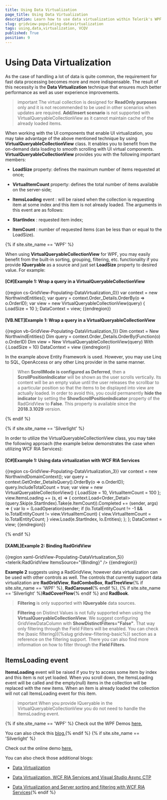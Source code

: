 ```yaml
---
title: Using Data Virtualization
page_title: Using Data Virtualization
description: Learn how to use data virtualization within Telerik's WPF DataGrid that ensures much better performance as well as user experience improvements.
slug: gridview-populating-datavirtualization
tags: using,data,virtualization, VCQV
published: True
position: 9
---
```


# Using Data Virtualization

As the case of handling a lot of data is quite common, the requirement for fast data processing becomes more and more indispensable.  The result of this necessity is the __Data Virtualization__ technique that ensures much better performance as well as user experience improvements.

>important The virtual collection is designed for __ReadOnly purposes__ only and it is not recommended to be used in other scenarios when updates are required. __Add/insert scenario__ is not supported with VirtualQueryableCollectionView as it cannot maintain cache of the already loaded items. 

When working with the UI components that enable UI virtualization, you may take advantage of the above mentioned technique by using __VirtualQueryableCollectionView__ class. It enables you to benefit from the on-demand data loading to smooth scrolling with UI virtual components.
__VirtualQueryableCollectionView__ provides you with the following important members:

* __LoadSize__ property: defines the maximum number of items requested at once;
            
* __VirtualItemCount__ property: defines the total number of items available on the server-side;
            
* __ItemsLoading__ event : will be raised when the collection is requesting item at some index and this item is not already loaded. The arguments in this event are as follows:
             
* __StartIndex__ : requested item index;
                
* __ItemCount__ : number of requested items (can be less than or equal to the LoadSize).

{% if site.site_name == 'WPF' %}

When using __VirtualQueryableCollectionView__ for WPF, you may easily benefit from the built-in sorting, grouping, filtering, etc. functionality if you provide **IQueryable** as a source and just set **LoadSize** property to desired value. For example:

#### __[C#]Example 1: Wrap a query in a VirtualQueryableCollectionView__

{{region cs-GridView-Populating-DataVirtualization_0}}
	var context = new NorthwindEntities();
	var query = context.Order_Details.OrderBy(o => o.OrderID);
	var view = new VirtualQueryableCollectionView(query) { LoadSize = 10 };
	DataContext = view;
{{endregion}}

#### __[VB.NET]Example 1: Wrap a query in a VirtualQueryableCollectionView__

{{region vb-GridView-Populating-DataVirtualization_1}}
	Dim context = New NorthwindEntities()
	Dim query = context.Order_Details.OrderBy(Function(o) o.OrderID)
	Dim view = New VirtualQueryableCollectionView(query) With {.LoadSize = 10}
	DataContext = view
{{endregion}}

In the example above Entity Framework is used. However, you may use Linq to SQL, OpenAccess or any other Linq provider in the same manner.

>When __ScrollMode is configured as Deferred__, then a __ScrollPositionIndicator__ will be shown as the user scrolls vertically. Its content will be an empty value until the user releases the scrollbar to a particular position so that the items to be displayed into view are actually loaded. In order to avoid this, you could permanently __hide the indicator__ by setting the __ShowScrollPositionIndicator__ property of the RadGridView to __False__. This property is available since the __2018.3.1029__ version.

{% endif %}

{% if site.site_name == 'Silverlight' %}

In order to utilize the VirtualQueryableCollectionView class, you may take the following approach (the example below demonstrates the case when utilizing WCF RIA Services):

#### __[C#]Example 1: Using data virtualization with WCF RIA Services__

{{region cs-GridView-Populating-DataVirtualization_3}}
	var context = new NorthwindDomainContext();
	var query = context.GetOrder_DetailsQuery().OrderBy(o => o.OrderID);
	query.IncludeTotalCount = true;
	var view = new VirtualQueryableCollectionView() { LoadSize = 10, VirtualItemCount = 100 };
	view.ItemsLoading += (s, e) =>
	{
	    context.Load<Order_Detail>(query.Skip(e.StartIndex).Take(e.ItemCount)).Completed += (sender, args) =>
	    {
	        var lo = (LoadOperation)sender;
	        if (lo.TotalEntityCount != -1 && lo.TotalEntityCount != view.VirtualItemCount)
	        {
	            view.VirtualItemCount = lo.TotalEntityCount;
	        }
	        view.Load(e.StartIndex, lo.Entities);
	    };
	};
	DataContext = view;
{{endregion}}

{% endif %}

#### __[XAML]Example 2: Binding RadGridView__

{{region xaml-GridView-Populating-DataVirtualization_5}}
	<telerik:RadGridView ItemsSource="{Binding}" />
{{endregion}}

**Example 2** suggests using a RadGridView, however data virtualization can be used with other controls as well. The controls that currently support data virtualization are __RadGridView__, __RadComboBox__, __RadTreeView__{% if site.site_name == 'WPF' %}, __RadCarousel__{% endif %}, {% if site.site_name == 'Silverlight' %}__RadCoverFlow__{% endif %} and __RadBook__.

>**Filtering** is only supported with **IQueryable** data sources.

>**Filtering** on Distinct Values is not fully supported when using the **VirtualQueryableCollectionView**. We suggest configuring GridViewDataColumn with __ShowDistinctFilters="False"__. That way only filtering through the Field Filters will be enabled. You can check the [basic filtering]({%slug gridview-filtering-basic%}) section as a reference on the filtering support. There you can also find more information on how to filter through the __Field Filters__.         

## ItemsLoading event
__ItemsLoading__ event will be raised if you try to access some item by index and this item is not yet loaded. When you scroll down, the ItemsLoading event will be called and the empty(null) items in the collection will be replaced with the new items. When an item is already loaded the collection will not call ItemsLoading event for this item.
        
>important When you provide IQueryable in the VirtualQueryableCollectionView you do not need to handle the ItemsLoading event.
               
{% if site.site_name == 'WPF' %}
Check out the WPF Demos [here.](https://demos.telerik.com/wpf/)

You can also check this [blog.](http://blogs.telerik.com/vladimirenchev/posts/10-10-20/data-virtualization-for-your-silverlight-and-wpf-applications.aspx){% endif %}
{% if site.site_name == 'Silverlight' %}

Check out the online demo [here.](https://demos.telerik.com/silverlight/#DataVirtualization/FirstLook)

You can also check those additional blogs:

* [Data Virtualization](http://blogs.telerik.com/vladimirenchev/posts/10-10-20/data-virtualization-for-your-silverlight-and-wpf-applications.aspx)

* [Data Virtualization, WCF RIA Services and Visual Studio Async CTP](http://blogs.telerik.com/vladimirenchev/posts/11-04-18/telerik-data-virtualization-wcf-ria-services-and-visual-studio-async-ctp.aspx)

* [Data Virtualization and Server sorting and filtering with WCF RIA Services](http://blogs.telerik.com/vladimirenchev/posts/10-12-09/server-sorting-and-filtering-with-wcf-ria-services-and-telerik-data-virtualization-for-silverlight.aspx){% endif %}



